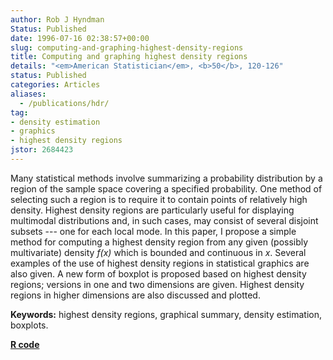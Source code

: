 ```yaml
---
author: Rob J Hyndman
Status: Published
date: 1996-07-16 02:38:57+00:00
slug: computing-and-graphing-highest-density-regions
title: Computing and graphing highest density regions
details: "<em>American Statistician</em>, <b>50</b>, 120-126"
status: Published
categories: Articles
aliases:
  - /publications/hdr/
tag:
- density estimation
- graphics
- highest density regions
jstor: 2684423
---
```


Many statistical methods involve summarizing a probability distribution by a region of the sample space covering a specified probability. One method of selecting such a region is to require it to contain points of relatively high density. Highest density regions are particularly useful for displaying multimodal distributions and, in such cases, may consist of several disjoint subsets --- one for each local mode. In this paper, I propose a simple method for computing a highest density region from any given (possibly multivariate) density _f(x)_ which is bounded and continuous in _x_. Several examples of the use of highest density regions in statistical graphics are also given. A new form of boxplot is proposed based on highest density regions; versions in one and two dimensions are given. Highest density regions in higher dimensions are also discussed and plotted.

**Keywords:** highest density regions, graphical summary, density estimation, boxplots.

**[R code](http://pkg.robjhyndman.com/hdrcde)**
